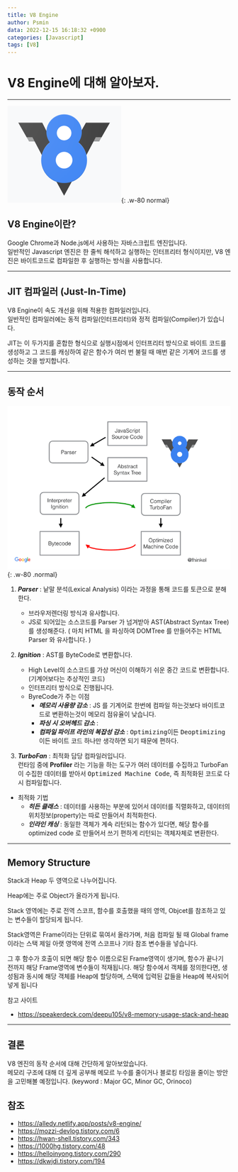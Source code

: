 ```yaml
---
title: V8 Engine
author: Psmin
data: 2022-12-15 16:18:32 +0900
categories: [Javascript]
tags: [V8]
---
```


# V8 Engine에 대해 알아보자.

---

![V8-Engine](/assets/img/v8-engine.png){: .w-80 normal}

## V8 Engine이란?

Google Chrome과 Node.js에서 사용하는 자바스크립트 엔진입니다.  
일반적인 Javascript 엔진은 한 줄씩 해석하고 실행하는 인터프리터 형식이지만, V8 엔진은 바이트코드로 컴파일한 후 실행하는 방식을 사용합니다.

---

## JIT 컴파일러 (Just-In-Time)

V8 Engine이 속도 개선을 위해 적용한 컴파일러입니다.  
일반적인 컴파일러에는 동적 컴파일(인터프리터)와 정적 컴파일(Compiler)가 있습니다.

JIT는 이 두가지를 혼합한 형식으로 실행시점에서 인터프리터 방식으로 바이트 코드를 생성하고 그 코드를 캐싱하여 같은 함수가 여러 번 불릴 때 매번 같은 기계어 코드를 생성하는 것을 방지합니다.

---

## 동작 순서

![V8-logic](/assets/img/v8-engine-logic.png){: .w-80 .normal}

1. **_Parser_** : 낱말 분석(Lexical Analysis) 이라는 과정을 통해 코드를 토큰으로 분해한다.

   - 브라우저렌더링 방식과 유사합니다.
   - JS로 되어있는 소스코드를 Parser 가 넘겨받아 AST(Abstract Syntax Tree) 를 생성해준다. ( 마치 HTML 을 파싱하여 DOMTree 를 만들어주는 HTML Parser 와 유사합니다. )

2. **_Ignition_** : AST를 ByteCode로 변환합니다.

   - High Level의 소스코드를 가상 머신이 이해하기 쉬운 중간 코드로 변환합니다. (기계어보다는 추상적인 코드)
   - 인터프리터 방식으로 진행됩니다.
   - ByreCode가 주는 이점
     - **_메모리 사용량 감소_** : JS 를 기계어로 한번에 컴파일 하는것보다 바이트코드로 변환하는것이 메모리 점유율이 낮습니다.
     - **_파싱 시 오버헤드 감소_** :
     - **_컴파일 파이프 라인의 복잡성 감소_** : <kbd>Optimizing</kbd>이든 <kbd>Deoptimizing</kbd>이든 바이트 코드 하나만 생각하면 되기 때문에 편하다.

3. **_TurboFan_** : 최적화 담당 컴파일러입니다.  
   런타임 중에 **Profiler** 라는 기능을 하는 도구가 여러 데이터를 수집하고 TurboFan이 수집한 데이터를 받아서 <kbd>Optimized Machine Code</kbd>, 즉 최적화된 코드로 다시 컴파일합니다.

- 최적화 기법
  - **_히든 클래스_** : 데이터를 사용하는 부분에 있어서 데이터를 직렬화하고, 데이터의 위치정보(property)는 따로 만들어서 최적화한다.
  - **_인라인 캐싱_** : 동일한 객체가 계속 리턴되는 함수가 있다면, 해당 함수를 optimized code 로 만들어서 쓰기 편하게 리턴되는 객체자체로 변환한다.

---

## Memory Structure

Stack과 Heap 두 영역으로 나누어집니다.

Heap에는 주로 Object가 올라가게 됩니다.

Stack 영역에는 주로 전역 스코프, 함수를 호출했을 때의 영역, Objcet를 참조하고 있는 변수들이 할당되게 됩니다.

Stack영역은 Frame이라는 단위로 묶여서 올라가며, 처음 컴파일 될 때 Global frame이라는 스택 제일 아랫 영역에 전역 스코프나 기타 참조 변수들을 넣습니다.

그 후 함수가 호출이 되면 해당 함수 이름으로된 Frame영역이 생기며, 함수가 끝나기 전까지 해당 Frame영역에 변수들이 적재됩니다. 해당 함수에서 객체를 정의한다면, 생성됨과 동시에 해당 객체를 Heap에 할당하며, 스택에 입력된 값들을 Heap에 복사되어 넣게 됩니다

참고 사이트

- <https://speakerdeck.com/deepu105/v8-memory-usage-stack-and-heap>

---

## 결론

V8 엔진의 동작 순서에 대해 간단하게 알아보았습니다.  
메모리 구조에 대해 더 깊게 공부해 메모르 누수를 줄이거나 블로킹 타임을 줄이는 방안을 고민해볼 예정입니다.
(keyword : Major GC, Minor GC, Orinoco)

## 참조

- <https://alledy.netlify.app/posts/v8-engine/>
- <https://mozzi-devlog.tistory.com/6>
- <https://hwan-shell.tistory.com/343>
- <https://1000hg.tistory.com/48>
- <https://helloinyong.tistory.com/290>
- <https://dkwjdi.tistory.com/194>
